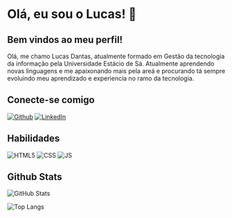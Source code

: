 # Olá, eu sou o Lucas! 🥰

## Bem vindos ao meu perfil!
<div>
Olá, me chamo Lucas Dantas, atualmente formado em Gestão da tecnologia da informação pela Universidade Estácio de Sá. Atualmente aprendendo novas linguagens e me apaixonando mais pela areá e procurando tá sempre evoluindo meu aprendizado e experiencia no ramo da tecnologia.
<div>


## Conecte-se comigo
[![Github](https://img.shields.io/badge/Github-357?style=for-the-badge&logo=Github&5491CE&text_color=34495E&bg_color=0d1117)](https://www.github.com/olcsdantas)
[![LinkedIn](https://img.shields.io/badge/LinkedIn-357?style=for-the-badge&logo=linkedin&logoColor=ffff)](https://www.linkedin.com/in/olcsdantas)


## Habilidades
![HTML5](https://img.shields.io/badge/HTML5-000?style=for-the-badge&logo=html5)
![CSS](https://img.shields.io/badge/css-000?style=for-the-badge&logo=CSS3)
![JS](https://img.shields.io/badge/JAVASCRIPT-000?style=for-the-badge&logo=Javascript&)

## Github Stats
  ![GitHub Stats](https://github-readme-stats.vercel.app/api?username=olcsdantas&theme=transparent&bg_color=0d1117&border_color=5491CE&show_icons=true&icon_color=30A3DC&title_color=5491ce&text_color=34495e)

  ![Top Langs](https://github-readme-stats-git-masterrstaa-rickstaa.vercel.app/api/top-langs/?username=olcsdantas&layout=compact&bg_color=0d1117&border_color=5491ce&title_color=5491ce&text_color=34495e)
